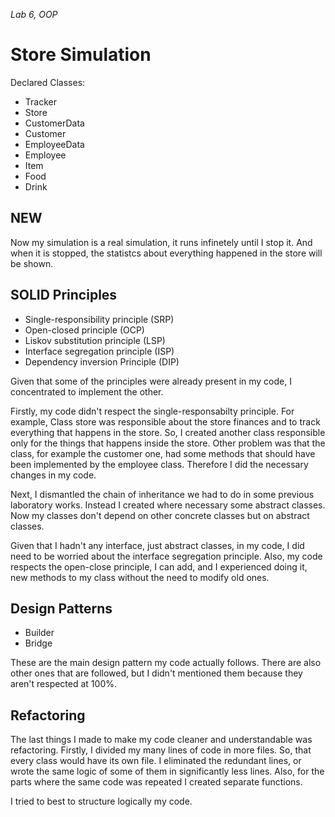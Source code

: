 *Lab 6, OOP*

# Store Simulation

Declared Classes:
* Tracker
* Store
* CustomerData
* Customer
* EmployeeData
* Employee
* Item
* Food
* Drink

## NEW
Now my simulation is a real simulation, it runs infinetely until I stop it. And when it is stopped, the statistcs about everything happened in the store 
will be shown.


## SOLID Principles
* Single-responsibility principle (SRP)
* Open-closed principle (OCP)
* Liskov substitution principle (LSP)
* Interface segregation principle (ISP)
* Dependency inversion Principle (DIP)

Given that some of the principles were already present in my code, I concentrated to implement the other.

Firstly, my code didn't respect the single-responsabilty principle. For example, Class store was responsible about the store finances and to track everything that 
happens in the store. So, I created another class responsible only for the things that happens inside the store. Other problem was that the class, for 
example the customer one, had some methods that should have been implemented by the employee class. Therefore I did the necessary changes in my code.

Next, I dismantled the chain of inheritance we had to do in some previous laboratory works. Instead I created where necessary some abstract classes. 
Now my classes don't depend on other concrete classes but on abstract classes.

Given that I hadn't any interface, just abstract classes, in my code, I did need to be worried about the interface segregation principle.
Also, my code respects the open-close principle, I can add, and I experienced doing it, new methods to my class without the need to modify old ones. 


## Design Patterns
* Builder
* Bridge

These are the main design pattern my code actually follows. There are also other ones that are followed, but I didn't mentioned them because they 
aren't respected at 100%.

## Refactoring 
The last things I made to make my code cleaner and understandable was refactoring.
Firstly, I divided my many lines of code in more files. So, that every class would have its own file. I eliminated the redundant lines, or wrote the same
logic of some of them in significantly less lines. Also, for the parts where the same code was repeated I created separate functions. 

I tried to best to structure logically my code.
